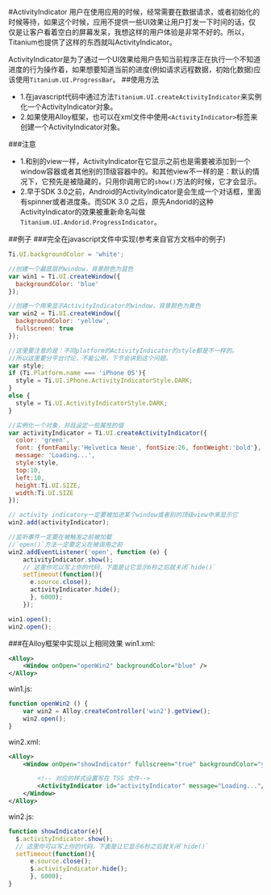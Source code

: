 #ActivityIndicator
用户在使用应用的时候，经常需要在数据请求，或者初始化的时候等待，如果这个时候，应用不提供一些UI效果让用户打发一下时间的话，仅仅是让客户看着空白的屏幕发呆，我想这样的用户体验是非常不好的。所以，Titanium也提供了这样的东西就叫ActivityIndicator。

ActivityIndicator是为了通过一个UI效果给用户告知当前程序正在执行一个不知道进度的行为操作着，如果想要知道当前的进度(例如请求远程数据，初始化数据)应该使用`Titanium.UI.ProgressBar`。
##使用方法
+ 1.在javascript代码中通过方法`Titanium.UI.createActivityIndicator`来实例化一个ActivityIndicator对象。
+ 2.如果使用Alloy框架，也可以在xml文件中使用`<ActivityIndicator>`标签来创建一个ActivityIndicator对象。

###注意
+ 1.和别的view一样，ActivityIndicator在它显示之前也是需要被添加到一个window容器或者其他别的顶级容器中的。和其他view不一样的是：默认的情况下，它预先是被隐藏的，只用你调用它的`show()`方法的时候，它才会显示。
+ 2.早于SDK 3.0之前，Android的ActivityIndicator是会生成一个对话框，里面有spinner或者进度条。而SDK 3.0 之后，原先Andorid的这种ActivityIndicator的效果被重新命名叫做`Titanium.UI.Andorid.ProgressIndicator`。

##例子
###完全在javascript文件中实现(参考来自官方文档中的例子)
```javascript
Ti.UI.backgroundColor = 'white';

//创建一个最底层的window，背景颜色为蓝色
var win1 = Ti.UI.createWindow({
  backgroundColor: 'blue'
});

//创建一个用来显示ActivityIndicator的window，背景颜色为黄色
var win2 = Ti.UI.createWindow({
  backgroundColor: 'yellow',
  fullscreen: true
});

//这里要注意的是：不同platform的ActivityIndicator的style都是不一样的。
//所以这里要分平台讨论，不能公用，下节会讲到这个问题。
var style;
if (Ti.Platform.name === 'iPhone OS'){
  style = Ti.UI.iPhone.ActivityIndicatorStyle.DARK;
}
else {
  style = Ti.UI.ActivityIndicatorStyle.DARK;
}

//实例化一个对象，并且设定一些属性的值
var activityIndicator = Ti.UI.createActivityIndicator({
  color: 'green',
  font: {fontFamily:'Helvetica Neue', fontSize:26, fontWeight:'bold'},
  message: 'Loading...',
  style:style,
  top:10,
  left:10,
  height:Ti.UI.SIZE,
  width:Ti.UI.SIZE
});

// activity indicatory一定要被加进某个window或者别的顶级view中来显示它
win2.add(activityIndicator);

//监听事件一定要在被触发之前被加载
//`open()`方法一定要定义在被调用之前
win2.addEventListener('open', function (e) {
    activityIndicator.show();
    // 这里你可以写上你的代码，下面是让它显示6秒之后就关闭`hide()`
    setTimeout(function(){
      e.source.close();
      activityIndicator.hide();
      }, 6000);
    });

win1.open();
win2.open();
```

###在Alloy框架中实现以上相同效果
win1.xml:
```xml
<Alloy>
    <Window onOpen="openWin2" backgroundColor="blue" />
</Alloy>
```
win1.js:
```javascript
function openWin2 () {
    var win2 = Alloy.createController('win2').getView();
    win2.open();
}
```
win2.xml:
```xml
<Alloy>
    <Window onOpen="showIndicator" fullscreen="true" backgroundColor="yellow">

        <!-- 对应的样式设置写在 TSS 文件-->
        <ActivityIndicator id="activityIndicator" message="Loading..."/>
    </Window>
</Alloy>
```
win2.js:
```javascript
function showIndicator(e){
  $.activityIndicator.show();
  // 这里你可以写上你的代码，下面是让它显示6秒之后就关闭`hide()`
  setTimeout(function(){
      e.source.close();
      $.activityIndicator.hide();
      }, 6000);
}
```
